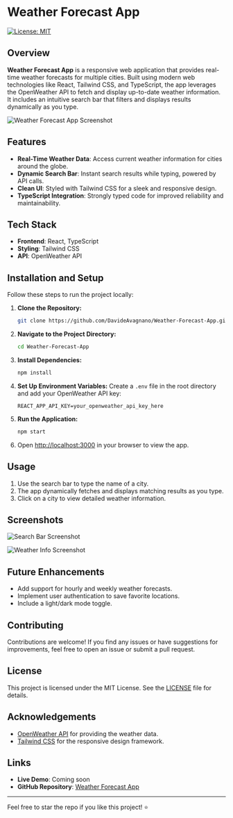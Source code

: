# Weather Forecast App

[![License: MIT](https://img.shields.io/badge/License-MIT-yellow.svg)](LICENSE)

## Overview

**Weather Forecast App** is a responsive web application that provides real-time weather forecasts for multiple cities. Built using modern web technologies like React, Tailwind CSS, and TypeScript, the app leverages the OpenWeather API to fetch and display up-to-date weather information. It includes an intuitive search bar that filters and displays results dynamically as you type.

![Weather Forecast App Screenshot](https://via.placeholder.com/800x400?text=Project+Screenshot)

## Features

- **Real-Time Weather Data**: Access current weather information for cities around the globe.
- **Dynamic Search Bar**: Instant search results while typing, powered by API calls.
- **Clean UI**: Styled with Tailwind CSS for a sleek and responsive design.
- **TypeScript Integration**: Strongly typed code for improved reliability and maintainability.

## Tech Stack

- **Frontend**: React, TypeScript
- **Styling**: Tailwind CSS
- **API**: OpenWeather API

## Installation and Setup

Follow these steps to run the project locally:

1. **Clone the Repository:**
   ```bash
   git clone https://github.com/DavideAvagnano/Weather-Forecast-App.git
   ```
2. **Navigate to the Project Directory:**
   ```bash
   cd Weather-Forecast-App
   ```
3. **Install Dependencies:**
   ```bash
   npm install
   ```
4. **Set Up Environment Variables:**
   Create a `.env` file in the root directory and add your OpenWeather API key:
   ```env
   REACT_APP_API_KEY=your_openweather_api_key_here
   ```
5. **Run the Application:**
   ```bash
   npm start
   ```
6. Open [http://localhost:3000](http://localhost:3000) in your browser to view the app.

## Usage

1. Use the search bar to type the name of a city.
2. The app dynamically fetches and displays matching results as you type.
3. Click on a city to view detailed weather information.

## Screenshots

![Search Bar Screenshot](https://via.placeholder.com/800x400?text=Search+Bar)

![Weather Info Screenshot](https://via.placeholder.com/800x400?text=Weather+Info)

## Future Enhancements

- Add support for hourly and weekly weather forecasts.
- Implement user authentication to save favorite locations.
- Include a light/dark mode toggle.

## Contributing

Contributions are welcome! If you find any issues or have suggestions for improvements, feel free to open an issue or submit a pull request.

## License

This project is licensed under the MIT License. See the [LICENSE](LICENSE) file for details.

## Acknowledgements

- [OpenWeather API](https://openweathermap.org/api) for providing the weather data.
- [Tailwind CSS](https://tailwindcss.com/) for the responsive design framework.

## Links

- **Live Demo**: Coming soon
- **GitHub Repository**: [Weather Forecast App](https://github.com/DavideAvagnano/Weather-Forecast-App)

---

Feel free to star the repo if you like this project! ⭐
